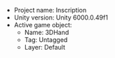 <!-- UNITY CODE ASSIST INSTRUCTIONS START -->
- Project name: Inscription
- Unity version: Unity 6000.0.49f1
- Active game object:
  - Name: 3DHand
  - Tag: Untagged
  - Layer: Default
<!-- UNITY CODE ASSIST INSTRUCTIONS END -->